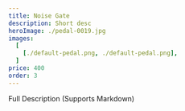 ```yaml
---
title: Noise Gate
description: Short desc
heroImage: ./pedal-0019.jpg
images:
  [
    [./default-pedal.png, ./default-pedal.png],
  ]
price: 400
order: 3
---
```


Full Description 
(Supports Markdown)
